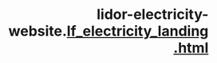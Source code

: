 # lidor-electricity-website.[lf_electricity_landing.html](https://github.com/user-attachments/files/22100887/lf_electricity_landing.html)
<!DOCTYPE html>
<html lang="he" dir="rtl">
<head>
    <meta charset="UTF-8">
    <meta name="viewport" content="width=device-width, initial-scale=1.0">
    <title>L.F ELECTRICITY - פולבש הנדסת חשמל | פתרונות חשמל מקצועיים</title>
    <style>
        * {
            margin: 0;
            padding: 0;
            box-sizing: border-box;
        }

        body {
            font-family: 'Segoe UI', Tahoma, Geneva, Verdana, sans-serif;
            line-height: 1.6;
            background: linear-gradient(135deg, #0f0f23 0%, #1a1a2e 50%, #16213e 100%);
            color: #fff;
        }

        .container {
            max-width: 1200px;
            margin: 0 auto;
            padding: 0 20px;
        }

        /* Header */
        header {
            background: rgba(0, 0, 0, 0.3);
            backdrop-filter: blur(10px);
            position: fixed;
            width: 100%;
            top: 0;
            z-index: 1000;
            transition: all 0.3s ease;
        }

        header.scrolled {
            background: rgba(0, 0, 0, 0.8);
        }

        nav {
            display: flex;
            justify-content: space-between;
            align-items: center;
            padding: 1rem 0;
        }

        .logo {
            font-size: 1.8rem;
            font-weight: bold;
            background: linear-gradient(45deg, #ffd700, #ffed4e);
            background-clip: text;
            -webkit-background-clip: text;
            -webkit-text-fill-color: transparent;
            text-shadow: 0 0 10px rgba(255, 215, 0, 0.3);
        }

        .contact-btn {
            background: linear-gradient(45deg, #25d366, #128c7e);
            color: white;
            padding: 12px 24px;
            border: none;
            border-radius: 50px;
            cursor: pointer;
            font-weight: bold;
            font-size: 1rem;
            transition: all 0.3s ease;
            text-decoration: none;
            display: inline-flex;
            align-items: center;
            gap: 8px;
        }

        .contact-btn:hover {
            transform: translateY(-2px);
            box-shadow: 0 10px 20px rgba(37, 211, 102, 0.3);
        }

        /* Hero Section */
        .hero {
            min-height: 100vh;
            display: flex;
            align-items: center;
            position: relative;
            overflow: hidden;
        }

        .hero::before {
            content: '';
            position: absolute;
            top: 0;
            left: 0;
            right: 0;
            bottom: 0;
            background: url('data:image/svg+xml,<svg xmlns="http://www.w3.org/2000/svg" viewBox="0 0 100 100"><defs><pattern id="grid" width="10" height="10" patternUnits="userSpaceOnUse"><path d="M 10 0 L 0 0 0 10" fill="none" stroke="%23333" stroke-width="0.5" opacity="0.3"/></pattern></defs><rect width="100" height="100" fill="url(%23grid)"/></svg>');
            opacity: 0.1;
        }

        .hero-content {
            display: grid;
            grid-template-columns: 1fr 1fr;
            gap: 4rem;
            align-items: center;
            position: relative;
            z-index: 2;
        }

        .hero-text h1 {
            font-size: 3.5rem;
            font-weight: 800;
            margin-bottom: 1rem;
            background: linear-gradient(45deg, #ffd700, #fff, #00d4ff);
            background-clip: text;
            -webkit-background-clip: text;
            -webkit-text-fill-color: transparent;
            line-height: 1.2;
            animation: glow 3s ease-in-out infinite alternate;
        }

        @keyframes glow {
            from { filter: drop-shadow(0 0 20px rgba(255, 215, 0, 0.3)); }
            to { filter: drop-shadow(0 0 30px rgba(0, 212, 255, 0.5)); }
        }

        .hero-text .subtitle {
            font-size: 1.4rem;
            color: #b0b0b0;
            margin-bottom: 2rem;
            font-weight: 300;
        }

        .hero-visual {
            position: relative;
            height: 400px;
        }

        .electric-animation {
            position: absolute;
            width: 100%;
            height: 100%;
            background: radial-gradient(circle at center, rgba(255, 215, 0, 0.1) 0%, transparent 70%);
            border-radius: 20px;
            display: flex;
            align-items: center;
            justify-content: center;
            font-size: 8rem;
            animation: pulse 2s ease-in-out infinite;
        }

        @keyframes pulse {
            0%, 100% { transform: scale(1); opacity: 0.7; }
            50% { transform: scale(1.05); opacity: 1; }
        }

        /* Services Section */
        .services {
            padding: 6rem 0;
            background: linear-gradient(135deg, rgba(255, 255, 255, 0.05) 0%, rgba(255, 255, 255, 0.02) 100%);
        }

        .section-title {
            text-align: center;
            font-size: 3rem;
            font-weight: 700;
            margin-bottom: 3rem;
            background: linear-gradient(45deg, #ffd700, #fff);
            background-clip: text;
            -webkit-background-clip: text;
            -webkit-text-fill-color: transparent;
        }

        .services-grid {
            display: grid;
            grid-template-columns: repeat(auto-fit, minmax(300px, 1fr));
            gap: 2rem;
            margin-bottom: 4rem;
        }

        .service-card {
            background: rgba(255, 255, 255, 0.05);
            backdrop-filter: blur(10px);
            border: 1px solid rgba(255, 255, 255, 0.1);
            border-radius: 20px;
            padding: 2rem;
            text-align: center;
            transition: all 0.3s ease;
            position: relative;
            overflow: hidden;
        }

        .service-card::before {
            content: '';
            position: absolute;
            top: 0;
            left: -100%;
            width: 100%;
            height: 100%;
            background: linear-gradient(90deg, transparent, rgba(255, 215, 0, 0.1), transparent);
            transition: left 0.5s ease;
        }

        .service-card:hover::before {
            left: 100%;
        }

        .service-card:hover {
            transform: translateY(-10px);
            box-shadow: 0 20px 40px rgba(255, 215, 0, 0.2);
        }

        .service-icon {
            font-size: 3rem;
            margin-bottom: 1rem;
            color: #ffd700;
        }

        .service-card h3 {
            font-size: 1.5rem;
            margin-bottom: 1rem;
            color: #fff;
        }

        .service-card p {
            color: #b0b0b0;
            line-height: 1.6;
        }

        /* About Section */
        .about {
            padding: 6rem 0;
            background: rgba(0, 0, 0, 0.2);
        }

        .about-content {
            display: grid;
            grid-template-columns: 1fr 2fr;
            gap: 4rem;
            align-items: center;
        }

        .about-image {
            position: relative;
            height: 300px;
            background: linear-gradient(45deg, #ffd700, #00d4ff);
            border-radius: 20px;
            display: flex;
            align-items: center;
            justify-content: center;
            font-size: 4rem;
            color: #fff;
        }

        .about-text h2 {
            font-size: 2.5rem;
            margin-bottom: 2rem;
            color: #ffd700;
        }

        .about-text p {
            color: #b0b0b0;
            font-size: 1.1rem;
            margin-bottom: 1.5rem;
        }

        /* Why Choose Us */
        .why-us {
            padding: 6rem 0;
        }

        .features-grid {
            display: grid;
            grid-template-columns: repeat(auto-fit, minmax(250px, 1fr));
            gap: 2rem;
        }

        .feature-item {
            display: flex;
            align-items: center;
            gap: 1rem;
            padding: 1.5rem;
            background: rgba(255, 255, 255, 0.05);
            border-radius: 15px;
            transition: all 0.3s ease;
        }

        .feature-item:hover {
            background: rgba(255, 215, 0, 0.1);
            transform: translateX(10px);
        }

        .feature-icon {
            font-size: 2rem;
            color: #25d366;
        }

        .feature-text {
            font-size: 1.1rem;
            color: #fff;
        }

        /* Contact Section */
        .contact {
            padding: 6rem 0;
            background: linear-gradient(135deg, rgba(37, 211, 102, 0.1) 0%, rgba(18, 140, 126, 0.1) 100%);
        }

        .contact-content {
            text-align: center;
        }

        .contact-info {
            display: flex;
            justify-content: center;
            gap: 3rem;
            margin: 3rem 0;
            flex-wrap: wrap;
        }

        .contact-item {
            display: flex;
            flex-direction: column;
            align-items: center;
            gap: 1rem;
        }

        .contact-item .icon {
            font-size: 2rem;
            color: #25d366;
        }

        .contact-item .text {
            font-size: 1.1rem;
            color: #fff;
        }

        .whatsapp-btn {
            background: linear-gradient(45deg, #25d366, #128c7e);
            color: white;
            padding: 20px 40px;
            border: none;
            border-radius: 50px;
            cursor: pointer;
            font-weight: bold;
            font-size: 1.2rem;
            transition: all 0.3s ease;
            text-decoration: none;
            display: inline-flex;
            align-items: center;
            gap: 10px;
            margin-top: 2rem;
        }

        .whatsapp-btn:hover {
            transform: translateY(-3px);
            box-shadow: 0 15px 30px rgba(37, 211, 102, 0.4);
        }

        /* Animations */
        .fade-in {
            opacity: 0;
            transform: translateY(30px);
            animation: fadeIn 0.8s ease forwards;
        }

        @keyframes fadeIn {
            to {
                opacity: 1;
                transform: translateY(0);
            }
        }

        /* Responsive Design */
        @media (max-width: 768px) {
            .hero-content {
                grid-template-columns: 1fr;
                gap: 2rem;
                text-align: center;
            }

            .hero-text h1 {
                font-size: 2.5rem;
            }

            .about-content {
                grid-template-columns: 1fr;
                text-align: center;
            }

            .contact-info {
                flex-direction: column;
                gap: 2rem;
            }

            .services-grid {
                grid-template-columns: 1fr;
            }
        }

        /* Floating Elements */
        .floating-elements {
            position: fixed;
            top: 0;
            left: 0;
            width: 100%;
            height: 100%;
            pointer-events: none;
            z-index: 1;
        }

        .floating-element {
            position: absolute;
            color: rgba(255, 215, 0, 0.1);
            animation: float 6s ease-in-out infinite;
        }

        .floating-element:nth-child(1) { top: 20%; left: 10%; animation-delay: 0s; }
        .floating-element:nth-child(2) { top: 60%; right: 15%; animation-delay: 2s; }
        .floating-element:nth-child(3) { bottom: 30%; left: 20%; animation-delay: 4s; }

        @keyframes float {
            0%, 100% { transform: translateY(0px) rotate(0deg); }
            50% { transform: translateY(-20px) rotate(180deg); }
        }
    </style>
</head>
<body>
    <div class="floating-elements">
        <div class="floating-element">⚡</div>
        <div class="floating-element">🔌</div>
        <div class="floating-element">💡</div>
    </div>

    <header id="header">
        <div class="container">
            <nav>
                <div class="logo">⚡ L.F ELECTRICITY</div>
                <a href="#contact" class="contact-btn">
                    📞 צור קשר
                </a>
            </nav>
        </div>
    </header>

    <section class="hero">
        <div class="container">
            <div class="hero-content">
                <div class="hero-text fade-in">
                    <h1>פולבש הנדסת חשמל</h1>
                    <p class="subtitle">פתרונות חשמל ותקשורת בהתאמה אישית לכל פרויקט</p>
                    <p style="font-size: 1.2rem; color: #ccc; margin-bottom: 2rem;">
                        מהנדס חשמל מוסמך (B.Sc) עם רישיון חשמלאי מהנדס<br>
                        מעניק שירותי תכנון, ייעוץ וליווי פרויקטים מקצועיים
                    </p>
                    <a href="#contact" class="whatsapp-btn">
                        💬 התחל פרויקט עכשיו
                    </a>
                </div>
                <div class="hero-visual fade-in">
                    <div class="electric-animation">
                        ⚡
                    </div>
                </div>
            </div>
        </div>
    </section>

    <section class="services">
        <div class="container">
            <h2 class="section-title fade-in">השירותים שלי</h2>
            <div class="services-grid">
                <div class="service-card fade-in">
                    <div class="service-icon">🏗️</div>
                    <h3>תכנון מערכות חשמל</h3>
                    <p>תכנון מקצועי לבנייה חדשה, תמ"א 38 והתחדשות עירונית. פתרונות מותאמים לכל סוג פרויקט.</p>
                </div>
                <div class="service-card fade-in">
                    <div class="service-icon">💡</div>
                    <h3>ייעוץ מקצועי</h3>
                    <p>ייעוץ מומחה ליזמים, קבלנים ואדריכלים. ליווי צמוד בכל שלבי הפרויקט.</p>
                </div>
                <div class="service-card fade-in">
                    <div class="service-icon">📋</div>
                    <h3>בדיקות והפקת תכניות</h3>
                    <p>הפקת תכניות חשמל מקצועיות לאישור כלל הרשויות, בזק הוט וחברת חשמל.</p>
                </div>
            </div>
        </div>
    </section>

    <section class="about">
        <div class="container">
            <div class="about-content">
                <div class="about-image fade-in">
                    👨‍💼
                </div>
                <div class="about-text fade-in">
                    <h2>מי אני?</h2>
                    <p>אני לידור פולבש, מהנדס חשמל מוסמך (B.Sc) ובעל רישיון <strong>חשמלאי מהנדס</strong>.</p>
                    <p>מעניק שירותי תכנון, ייעוץ וליווי פרויקטים במערכות חשמל ותקשורת משלב הרישוי ועד הביצוע.</p>
                    <p><strong>מתמחה בעבודה עבור:</strong></p>
                    <p>🏗️ יזמים • 🏢 חברות בנייה • 🏠 בעלי נכסים פרטיים</p>
                </div>
            </div>
        </div>
    </section>

    <section class="why-us">
        <div class="container">
            <h2 class="section-title fade-in">למה לבחור בי?</h2>
            <div class="features-grid">
                <div class="feature-item fade-in">
                    <div class="feature-icon">✔️</div>
                    <div class="feature-text">ניסיון בעבודה מול יזמים וקבלנים</div>
                </div>
                <div class="feature-item fade-in">
                    <div class="feature-icon">✔️</div>
                    <div class="feature-text">התאמה אישית לכל פרויקט</div>
                </div>
                <div class="feature-item fade-in">
                    <div class="feature-icon">✔️</div>
                    <div class="feature-text">ליווי צמוד עד לאישור סופי</div>
                </div>
                <div class="feature-item fade-in">
                    <div class="feature-icon">✔️</div>
                    <div class="feature-text">זמינות גבוהה ושירות מקצועי</div>
                </div>
            </div>
        </div>
    </section>

    <section class="contact" id="contact">
        <div class="container">
            <div class="contact-content">
                <h2 class="section-title fade-in">צור קשר עכשיו</h2>
                <p class="fade-in" style="font-size: 1.2rem; margin-bottom: 2rem; color: #ccc;">
                    מוכן להתחיל את הפרויקט שלך? בוא נדבר!
                </p>
                <div class="contact-info">
                    <div class="contact-item fade-in">
                        <div class="icon">📞</div>
                        <div class="text">052-2328567</div>
                    </div>
                    <div class="contact-item fade-in">
                        <div class="icon">📧</div>
                        <div class="text">fulbashelectricity@gmail.com</div>
                    </div>
                </div>
                <a href="https://wa.me/972522328567" class="whatsapp-btn fade-in" target="_blank">
                    📱 צור קשר בווטסאפ
                </a>
            </div>
        </div>
    </section>

    <script>
        // Header scroll effect
        window.addEventListener('scroll', () => {
            const header = document.getElementById('header');
            if (window.scrollY > 100) {
                header.classList.add('scrolled');
            } else {
                header.classList.remove('scrolled');
            }
        });

        // Smooth scrolling for anchor links
        document.querySelectorAll('a[href^="#"]').forEach(anchor => {
            anchor.addEventListener('click', function (e) {
                e.preventDefault();
                const target = document.querySelector(this.getAttribute('href'));
                if (target) {
                    target.scrollIntoView({
                        behavior: 'smooth',
                        block: 'start'
                    });
                }
            });
        });

        // Intersection Observer for animations
        const observerOptions = {
            threshold: 0.1,
            rootMargin: '0px 0px -50px 0px'
        };

        const observer = new IntersectionObserver((entries) => {
            entries.forEach(entry => {
                if (entry.isIntersecting) {
                    entry.target.style.animationDelay = '0.1s';
                    entry.target.classList.add('fade-in');
                }
            });
        }, observerOptions);

        // Observe all elements with fade-in class
        document.querySelectorAll('.fade-in').forEach(el => {
            observer.observe(el);
        });

        // Add some interactive lightning effects
        document.addEventListener('mousemove', (e) => {
            const electricElements = document.querySelectorAll('.electric-animation');
            electricElements.forEach(el => {
                const rect = el.getBoundingClientRect();
                const x = e.clientX - rect.left;
                const y = e.clientY - rect.top;
                
                if (x > 0 && x < rect.width && y > 0 && y < rect.height) {
                    el.style.filter = 'drop-shadow(0 0 20px #ffd700) drop-shadow(0 0 40px #00d4ff)';
                } else {
                    el.style.filter = '';
                }
            });
        });
    </script>
</body>
</html>
